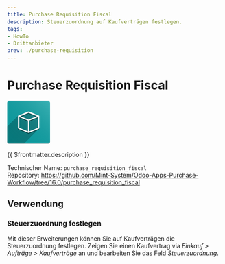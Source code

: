 ```yaml
---
title: Purchase Requisition Fiscal
description: Steuerzuordnung auf Kaufverträgen festlegen.
tags:
- HowTo
- Drittanbieter
prev: ./purchase-requisition
---
```

# Purchase Requisition Fiscal
![icon_oms_box](attachments/icon_oms_box.png)

{{ $frontmatter.description }}

Technischer Name: `purchase_requisition_fiscal`\
Repository: <https://github.com/Mint-System/Odoo-Apps-Purchase-Workflow/tree/16.0/purchase_requisition_fiscal>

## Verwendung

### Steuerzuordnung festlegen

Mit dieser Erweiterungen können Sie auf Kaufverträgen die Steuerzuordnung festlegen. Zeigen Sie einen Kaufvertrag via *Einkauf > Aufträge > Kaufverträge* an und bearbeiten Sie das Feld *Steuerzuordnung*.

